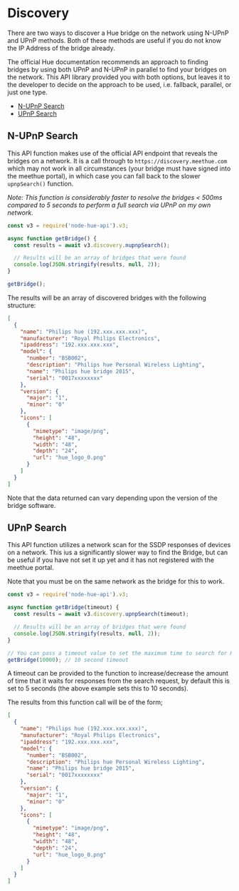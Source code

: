 # Discovery

There are two ways to discover a Hue bridge on the network using N-UPnP and UPnP methods. Both of these methods are 
useful if you do not know the IP Address of the bridge already.

The official Hue documentation recommends an approach to finding bridges by using both UPnP and N-UPnP in parallel
to find your bridges on the network. This API library provided you with both options, but leaves it
to the developer to decide on the approach to be used, i.e. fallback, parallel, or just one type.


- [N-UPnP Search](#n-upnpsearch)
- [UPnP Search](#upnp-search)


## N-UPnP Search
This API function makes use of the official API endpoint that reveals the bridges on a network. It is a call through to
`https://discovery.meethue.com` which may not work in all circumstances (your bridge must have signed into the meethue portal),
in which case you can fall back to the slower ``upnpSearch()`` function.

_Note: This function is considerably faster to resolve the bridges < 500ms compared to 5 seconds to perform a full 
search via UPnP on my own network._

```js
const v3 = require('node-hue-api').v3;

async function getBridge() {
  const results = await v3.discovery.nupnpSearch();

  // Results will be an array of bridges that were found
  console.log(JSON.stringify(results, null, 2));
}

getBridge();
```

The results will be an array of discovered bridges with the following structure:

```json
[
  {
    "name": "Philips hue (192.xxx.xxx.xxx)",
    "manufacturer": "Royal Philips Electronics",
    "ipaddress": "192.xxx.xxx.xxx",
    "model": {
      "number": "BSB002",
      "description": "Philips hue Personal Wireless Lighting",
      "name": "Philips hue bridge 2015",
      "serial": "0017xxxxxxxx"
    },
    "version": {
      "major": "1",
      "minor": "0"
    },
    "icons": [
      {
        "mimetype": "image/png",
        "height": "48",
        "width": "48",
        "depth": "24",
        "url": "hue_logo_0.png"
      }
    ]
  }
]
```

Note that the data returned can vary depending upon the version of the bridge software.


## UPnP Search

This API function utilizes a network scan for the SSDP responses of devices on a network. This ius a significantly slower
way to find the Bridge, but can be useful if you have not set it up yet and it has not registered with the meethue portal.

Note that you must be on the same network as the bridge for this to work.

```js
const v3 = require('node-hue-api').v3;

async function getBridge(timeout) {
  const results = await v3.discovery.upnpSearch(timeout);

  // Results will be an array of bridges that were found
  console.log(JSON.stringify(results, null, 2));
}

// You can pass a timeout value to set the maximum time to search for Hue Bridges, there is a default of 5 seconds if not set
getBridge(10000); // 10 second timeout
```


A timeout can be provided to the function to increase/decrease the amount of time that it waits for responses from the
search request, by default this is set to 5 seconds (the above example sets this to 10 seconds).

The results from this function call will be of the form;

```json
[
  {
    "name": "Philips hue (192.xxx.xxx.xxx)",
    "manufacturer": "Royal Philips Electronics",
    "ipaddress": "192.xxx.xxx.xxx",
    "model": {
      "number": "BSB002",
      "description": "Philips hue Personal Wireless Lighting",
      "name": "Philips hue bridge 2015",
      "serial": "0017xxxxxxxx"
    },
    "version": {
      "major": "1",
      "minor": "0"
    },
    "icons": [
      {
        "mimetype": "image/png",
        "height": "48",
        "width": "48",
        "depth": "24",
        "url": "hue_logo_0.png"
      }
    ]
  }
]
```